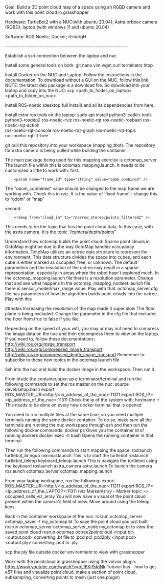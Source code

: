 Goal: Build a 3D point cloud map of a space using an RGBD camera and work with this point cloud in grasshopper

Hardware: TurtleBot2 with a NUC(with ubuntu 20.04); Astra orbbec camera (RGBD); laptop (with windows 11 and ubuntu 20.04)

Software: ROS Noetic; Docker; rhino/gH

===========================================

Establish a ssh connection between the laptop and nuc

Install some general tools on both:
git nano vim wget curl terminator htop

Install Docker on the NUC and Laptop. Follow the instructions in the documentation.
To download without a GUI on the NUC, follow this link.
NOTE: the latest deb package is a download file. So download into your laptop and copy into the NUC:
scp <path_to_folder_on_laptop> <path_to_folder_on_nuc>

Install ROS-noetic (desktop full install) and all its dependencies from here.

Install extra ros tools on the laptop:
sudo apt install python3-catkin-tools python3-rosdep2 ros-noetic-rviz ros-noetic-rqt  ros-noetic-rosbash ros-noetic-rqt-action \
ros-noetic-rqt-console ros-noetic-rqt-graph ros-noetic-rqt-topic \
ros-noetic-rqt-tf-tree

git pull this repository into your workspace (mapping_tbot). The repository for astra camera is being pulled while building the container

The main package being used for this mapping exercise is octomap_server
The launch file within this is octomap_mapping.launch. It needs to be customized a little to work with.
first:
<!-- fixed map frame (set to 'map' if SLAM or localization running!) -->
		<param name="frame_id" type="string" value="odom_combined" />
The "odom_combined" value should be changed to the map frame we are working with. Check this in rviz. It is the value of ‘fixed frame’. I change this to “odom” or “map”

second:
<!-- data source to integrate (PointCloud2) -->
		<remap from="cloud_in" to="/narrow_stereo/points_filtered2" /> 
This needs to be the topic that has the point cloud data. In this case, with the astra camera, it is the topic “/camera/depth/points”

Understand how octomap builds the point cloud:
Sparse point clouds in OctoMap might be due to the way OctoMap handles occupancy information. OctoMap utilizes an octree data structure to represent the environment. This data structure divides the space into cubes, and each cube is either marked as occupied, free, or unknown. The default parameters and the resolution of the octree may result in a sparse representation, especially in areas where the robot hasn't explored much.
In the octomap_mapping.launch file there is a resolution parameter. Change that and see what happens
In the octomap_mapping_nodelet.launch file there is sensor_model/max_range value. Play with that.
octomap_server.cfg file has parameters of how the algorithm builds point clouds into the octree. Play with this

##notes
Increasing the resolution of the map made it super slow
The floor plane is being excluded. Change the parameter in the cfg file that excludes the floor from true to false if you like.

Depending on the speed of your wifi, you may or may not need to compress the image data on the nuc and then decompress them to view on the laptop. If you need to, follow these documentations:
http://wiki.ros.org/image_transport
http://wiki.ros.org/compressed_image_transport
http://wiki.ros.org/compressed_depth_image_transport
Remember to subscribe to these new topics in the octomap launch file

Ssh into the nuc and build the docker image in the workspace. Then run it.

From inside the container,open up a terminator/terminal and run the following commands to set the ros master on the nuc:
source devel/setup.bash
export ROS_MASTER_URI=http://<ip_address_of_the_nuc>:11311
export ROS_IP=<ip_address_of_the_nuc>:11311
  Check the ip of the system with: hostname -I
  This needs to be done on every new docker terminal that is opened

You need to run multiple files at the same time, so you need multiple terminals running the same docker container. To do so, make sure all the terminals are running the nuc workspace through ssh and then run the following docker commands:
docker ps
  Gives you the container id of running dockers
docker exec -it <container> bash
  Opens the running container in that terminal

Then run the following commands to start mapping the space:
roslaunch turtlebot_bringup minimal.launch
  This is to start the turtlebot
roslaunch turtlebot_teleop keyboard_teleop.launch
  This is navigate the turtlebot using the keyboard
roslaunch astra_camera astra.launch
  To launch the camera
roslaunch octomap_server octomap_mapping.launch

From your laptop workspace, run the following:
export ROS_MASTER_URI=http://<ip_address_of_the_nuc>:11311
export ROS_IP=<ip_address_of_the_LAPTOP>:11311
rviz
  MarkerArray - Marker topic  >>  occupied_cells_viz_array
You will now have a visual of the point cloud present within the camera's field of view. Move around using the teleop keys

Back in the container workspace of the nuc:
rosrun octomap_server octomap_saver -f my_octomap.bt
  To save the point cloud you just built
rosrun octomap_server octomap_server_node my_octomap.bt
  to view the saved point cloud
rosrun octomap octree2pointcloud <input.bt> <output.pcd>
  converting .bt file to .pcd
pcl_pcd2ply <input.pcd> <output.ply>
  converting .pcd to .ply

scp the ply file outside docker environment to view with grasshopper

Work with the pointcloud in grasshopper using the volvox plugin:
https://www.youtube.com/watch?v=oLI8Kr9ddNk
Tutorial has - how to get e57 files and visualize point cloud, make a section of point cloud, subsampling, converting points to mesh (just one plugin)
